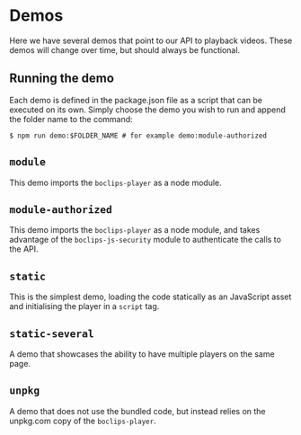 # Demos

Here we have several demos that point to our API to playback videos. These demos will change over time, but should always be functional.

## Running the demo

Each demo is defined in the package.json file as a script that can be executed on its own. Simply choose the demo you wish to run and append the folder name to the command:

```
$ npm run demo:$FOLDER_NAME # for example demo:module-authorized
```

## `module`

This demo imports the `boclips-player` as a node module.

## `module-authorized`

This demo imports the `boclips-player` as a node module, and takes advantage of the `boclips-js-security` module to authenticate the calls to the API.

## `static`

This is the simplest demo, loading the code statically as an JavaScript asset and initialising the player in a `script` tag.

## `static-several`

A demo that showcases the ability to have multiple players on the same page.

## `unpkg`

A demo that does not use the bundled code, but instead relies on the unpkg.com copy of the `boclips-player`.